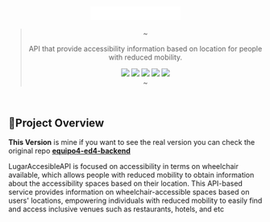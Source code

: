 <div align="center">

<img src="/public/assets/logo/logo.svg" width="180"/>

> ~
>
> <p>API that provide accessibility information based on location for people with reduced mobility.</p>
> <img src="https://img.shields.io/badge/node.js-6DA55F?style=for-the-badge&logo=node.js&logoColor=white">
> <img src="https://img.shields.io/badge/fastify-%23000000.svg?style=for-the-badge&logo=fastify&logoColor=white">
> <img src="https://img.shields.io/badge/typescript-%23007ACC.svg?style=for-the-badge&logo=typescript&logoColor=white">
> <img src="https://img.shields.io/badge/MongoDB-%234ea94b.svg?style=for-the-badge&logo=mongodb&logoColor=white">
> <img src="https://img.shields.io/badge/-Swagger-%23Clojure?style=for-the-badge&logo=swagger&logoColor=white">
> <br/>
> ~

</div>

<br>

## 📑Project Overview

**This Version** is mine if you want to see the real version you can check the original repo **[equipo4-ed4-backend](https://github.com/lemcok/equipo4-ed4-backend/tree/main)**

LugarAccesibleAPI is focused on accessibility in terms on wheelchair available, which allows people with reduced mobility to obtain information about the accessibility spaces based on their location. This API-based service provides information on wheelchair-accessible spaces based on users' locations, empowering individuals with reduced mobility to easily find and access inclusive venues such as restaurants, hotels, and etc


